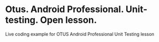 # Otus. Android Professional. Unit-testing. Open lesson.

Live coding example for OTUS Android Professional Unit Testing lesson
